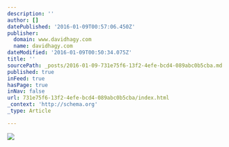 ```yaml
---
description: ''
author: []
datePublished: '2016-01-09T00:57:06.450Z'
publisher:
  domain: www.davidhagy.com
  name: davidhagy.com
dateModified: '2016-01-09T00:50:34.075Z'
title: ''
sourcePath: _posts/2016-01-09-731e75f6-13f2-4efe-bcd4-089abc0b5cba.md
published: true
inFeed: true
hasPage: true
inNav: false
url: 731e75f6-13f2-4efe-bcd4-089abc0b5cba/index.html
_context: 'http://schema.org'
_type: Article

---
```

![](http://www.davidhagy.com/wp-content/uploads/2015/05/projecfi-100579047-primary.idge_.png)